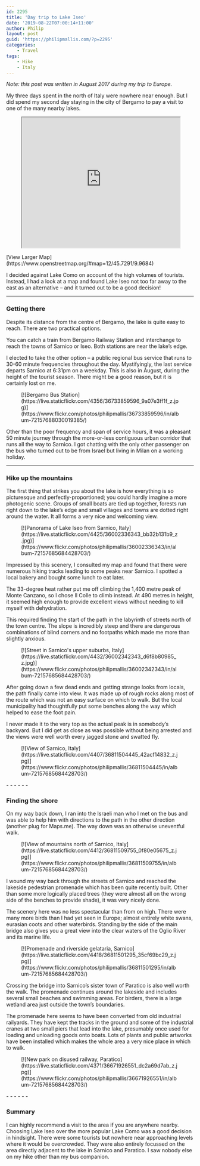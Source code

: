 ```yaml
---
id: 2295
title: 'Day trip to Lake Iseo'
date: '2019-08-22T07:00:14+11:00'
author: Philip
layout: post
guid: 'https://philipmallis.com/?p=2295'
categories:
    - Travel
tags:
    - Hike
    - Italy
---
```


*Note: this post was written in August 2017 during my trip to Europe.*

My three days spent in the north of Italy were nowhere near enough. But I did spend my second day staying in the city of Bergamo to pay a visit to one of the many nearby lakes.

<figure><iframe height="350" loading="lazy" src="https://www.openstreetmap.org/export/embed.html?bbox=9.681701660156252%2C45.62244203989484%2C10.25505065917969%2C45.83549725798245&layer=mapnik" width="425"></iframe></figure>[View Larger Map](https://www.openstreetmap.org/#map=12/45.7291/9.9684)

I decided against Lake Como on account of the high volumes of tourists. Instead, I had a look at a map and found Lake Iseo not too far away to the east as an alternative – and it turned out to be a good decision!

- - - - - -

### Getting there

Despite its distance from the centre of Bergamo, the lake is quite easy to reach. There are two practical options.

You can catch a train from Bergamo Railway Station and interchange to reach the towns of Sarnico or Iseo. Both stations are near the lake’s edge.

I elected to take the other option – a public regional bus service that runs to 30-60 minute frequencies throughout the day. Mystifyingly, the last service departs Sarnico at 6:31pm on a weekday. This is also in August, during the height of the tourist season. There might be a good reason, but it is certainly lost on me.

<figure class="wp-block-image">[![Bergamo Bus Station](https://live.staticflickr.com/4356/36733859596_9a07e3ff1f_z.jpg)](https://www.flickr.com/photos/philipmallis/36733859596/in/album-72157688030019385/)</figure>Other than the poor frequency and span of service hours, it was a pleasant 50 minute journey through the more-or-less contiguous urban corridor that runs all the way to Sarnico. I got chatting with the only other passenger on the bus who turned out to be from Israel but living in Milan on a working holiday.

- - - - - -

### Hike up the mountains

The first thing that strikes you about the lake is how everything is so picturesque and perfectly-proportioned; you could hardly imagine a more photogenic scene. Groups of small boats are tied up together, forests run right down to the lake’s edge and small villages and towns are dotted right around the water. It all forms a very nice and welcoming view.

<figure class="wp-block-image">[![Panorama of Lake Iseo from Sarnico, Italy](https://live.staticflickr.com/4425/36002336343_bb32b131b9_z.jpg)](https://www.flickr.com/photos/philipmallis/36002336343/in/album-72157685684428703/)</figure>Impressed by this scenery, I consulted my map and found that there were numerous hiking tracks leading to some peaks near Sarnico. I spotted a local bakery and bought some lunch to eat later.

The 33-degree heat rather put me off climbing the 1,400 metre peak of Monte Canzano, so I chose Il Colle to climb instead. At 490 metres in height, it seemed high enough to provide excellent views without needing to kill myself with dehydration.

This required finding the start of the path in the labyrinth of streets north of the town centre. The slope is incredibly steep and there are dangerous combinations of blind corners and no footpaths which made me more than slightly anxious.

<figure class="wp-block-image">[![Street in Sarnico's upper suburbs, Italy](https://live.staticflickr.com/4432/36002342343_d6f8b80985_z.jpg)](https://www.flickr.com/photos/philipmallis/36002342343/in/album-72157685684428703/)</figure>After going down a few dead ends and getting strange looks from locals, the path finally came into view. It was made up of rough rocks along most of the route which was not an easy surface on which to walk. But the local municipality had thoughtfully put some benches along the way which helped to ease the foot pain.

I never made it to the very top as the actual peak is in somebody’s backyard. But I did get as close as was possible without being arrested and the views were well worth every jagged stone and swatted fly.

<figure class="wp-block-image">[![View of Sarnico, Italy](https://live.staticflickr.com/4407/36811504445_42acf14832_z.jpg)](https://www.flickr.com/photos/philipmallis/36811504445/in/album-72157685684428703/)</figure>- - - - - -

### Finding the shore

On my way back down, I ran into the Israeli man who I met on the bus and was able to help him with directions to the path in the other direction (another plug for Maps.me). The way down was an otherwise uneventful walk.

<figure class="wp-block-image">[![View of mountains north of Sarnico, Italy](https://live.staticflickr.com/4412/36811509755_0f80e05675_z.jpg)](https://www.flickr.com/photos/philipmallis/36811509755/in/album-72157685684428703/)</figure>I wound my way back through the streets of Sarnico and reached the lakeside pedestrian promenade which has been quite recently built. Other than some more logically placed trees (they were almost all on the wrong side of the benches to provide shade), it was very nicely done.

The scenery here was no less spectacular than from on high. There were many more birds than I had yet seen in Europe; almost entirely white swans, eurasian coots and other waterbirds. Standing by the side of the main bridge also gives you a great view into the clear waters of the Oglio River and its marine life.

<figure class="wp-block-image">[![Promenade and riverside gelataria, Sarnico](https://live.staticflickr.com/4418/36811501295_35cf69bc29_z.jpg)](https://www.flickr.com/photos/philipmallis/36811501295/in/album-72157685684428703/)</figure>Crossing the bridge into Sarnico’s sister town of Paratico is also well worth the walk. The promenade continues around the lakeside and includes several small beaches and swimming areas. For birders, there is a large wetland area just outside the town’s boundaries.

The promenade here seems to have been converted from old industrial railyards. They have kept the tracks in the ground and some of the industrial cranes at two small piers that lead into the lake, presumably once used for loading and unloading goods onto boats. Lots of plants and public artworks have been installed which makes the whole area a very nice place in which to walk.

<figure class="wp-block-image">[![New park on disused railway, Paratico](https://live.staticflickr.com/4371/36671926551_dc2a69d7ab_z.jpg)](https://www.flickr.com/photos/philipmallis/36671926551/in/album-72157685684428703/)</figure>- - - - - -

### Summary

I can highly recommend a visit to the area if you are anywhere nearby. Choosing Lake Iseo over the more popular Lake Como was a good decision in hindsight. There were some tourists but nowhere near approaching levels where it would be overcrowded. They were also entirely focussed on the area directly adjacent to the lake in Sarnico and Paratico. I saw nobody else on my hike other than my bus companion.